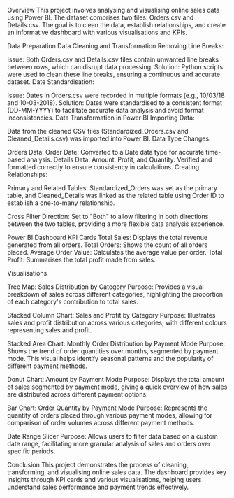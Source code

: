 Overview
This project involves analysing and visualising online sales data using Power BI. The dataset comprises two files: Orders.csv and Details.csv. The goal is to clean the data, establish relationships, and create an informative dashboard with various visualisations and KPIs.

Data Preparation
Data Cleaning and Transformation
Removing Line Breaks:

Issue: Both Orders.csv and Details.csv files contain unwanted line breaks between rows, which can disrupt data processing.
Solution: Python scripts were used to clean these line breaks, ensuring a continuous and accurate dataset.
Date Standardisation:

Issue: Dates in Orders.csv were recorded in multiple formats (e.g., 10/03/18 and 10-03-2018).
Solution: Dates were standardised to a consistent format (DD-MM-YYYY) to facilitate accurate data analysis and avoid format inconsistencies.
Data Transformation in Power BI
Importing Data:

Data from the cleaned CSV files (Standardized_Orders.csv and Cleaned_Details.csv) was imported into Power BI.
Data Type Changes:

Orders Data:
Order Date: Converted to a Date data type for accurate time-based analysis.
Details Data:
Amount, Profit, and Quantity: Verified and formatted correctly to ensure consistency in calculations.
Creating Relationships:

Primary and Related Tables:
Standardized_Orders was set as the primary table, and Cleaned_Details was linked as the related table using Order ID to establish a one-to-many relationship.

Cross Filter Direction:
Set to "Both" to allow filtering in both directions between the two tables, providing a more flexible data analysis experience.

Power BI Dashboard
KPI Cards
Total Sales: Displays the total revenue generated from all orders.
Total Orders: Shows the count of all orders placed.
Average Order Value: Calculates the average value per order.
Total Profit: Summarises the total profit made from sales.

Visualisations

Tree Map: Sales Distribution by Category
Purpose: Provides a visual breakdown of sales across different categories, highlighting the proportion of each category's contribution to total sales.

Stacked Column Chart: Sales and Profit by Category
Purpose: Illustrates sales and profit distribution across various categories, with different colours representing sales and profit.

Stacked Area Chart: Monthly Order Distribution by Payment Mode
Purpose: Shows the trend of order quantities over months, segmented by payment mode. This visual helps identify seasonal patterns and the popularity of different payment methods.

Donut Chart: Amount by Payment Mode
Purpose: Displays the total amount of sales segmented by payment mode, giving a quick overview of how sales are distributed across different payment options.

Bar Chart: Order Quantity by Payment Mode
Purpose: Represents the quantity of orders placed through various payment modes, allowing for comparison of order volumes across different payment methods.

Date Range Slicer
Purpose:
Allows users to filter data based on a custom date range, facilitating more granular analysis of sales and orders over specific periods.

Conclusion
This project demonstrates the process of cleaning, transforming, and visualising online sales data. The dashboard provides key insights through KPI cards and various visualisations, helping users understand sales performance and payment trends effectively.

